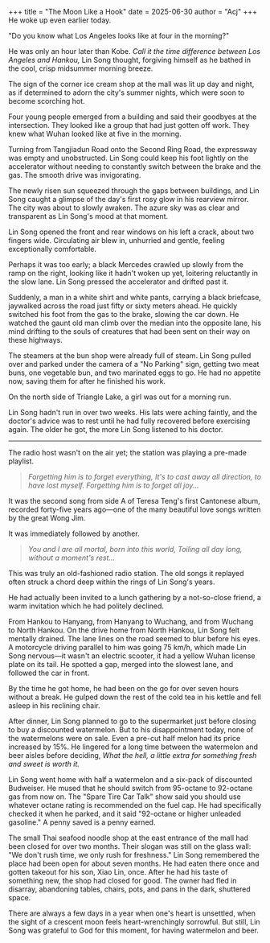 +++
title = "The Moon Like a Hook"
date = 2025-06-30
author = "Acj"
+++
He woke up even earlier today.

"Do you know what Los Angeles looks like at four in the morning?"

He was only an hour later than Kobe. *Call it the time difference between Los Angeles and Hankou,* Lin Song thought, forgiving himself as he bathed in the cool, crisp midsummer morning breeze.

The sign of the corner ice cream shop at the mall was lit up day and night, as if determined to adorn the city's summer nights, which were soon to become scorching hot.

Four young people emerged from a building and said their goodbyes at the intersection. They looked like a group that had just gotten off work. They knew what Wuhan looked like at five in the morning.

Turning from Tangjiadun Road onto the Second Ring Road, the expressway was empty and unobstructed. Lin Song could keep his foot lightly on the accelerator without needing to constantly switch between the brake and the gas. The smooth drive was invigorating.

The newly risen sun squeezed through the gaps between buildings, and Lin Song caught a glimpse of the day's first rosy glow in his rearview mirror. The city was about to slowly awaken. The azure sky was as clear and transparent as Lin Song's mood at that moment.

Lin Song opened the front and rear windows on his left a crack, about two fingers wide. Circulating air blew in, unhurried and gentle, feeling exceptionally comfortable.

Perhaps it was too early; a black Mercedes crawled up slowly from the ramp on the right, looking like it hadn't woken up yet, loitering reluctantly in the slow lane. Lin Song pressed the accelerator and drifted past it.

Suddenly, a man in a white shirt and white pants, carrying a black briefcase, jaywalked across the road just fifty or sixty meters ahead. He quickly switched his foot from the gas to the brake, slowing the car down. He watched the gaunt old man climb over the median into the opposite lane, his mind drifting to the souls of creatures that had been sent on their way on these highways.

The steamers at the bun shop were already full of steam. Lin Song pulled over and parked under the camera of a "No Parking" sign, getting two meat buns, one vegetable bun, and two marinated eggs to go. He had no appetite now, saving them for after he finished his work.

On the north side of Triangle Lake, a girl was out for a morning run.

Lin Song hadn't run in over two weeks. His lats were aching faintly, and the doctor's advice was to rest until he had fully recovered before exercising again. The older he got, the more Lin Song listened to his doctor.

***

The radio host wasn't on the air yet; the station was playing a pre-made playlist.

> *Forgetting him is to forget everything,*
> *It's to cast away all direction, to have lost myself.*
> *Forgetting him is to forget all joy...*

It was the second song from side A of Teresa Teng's first Cantonese album, recorded forty-five years ago—one of the many beautiful love songs written by the great Wong Jim.

It was immediately followed by another.

> *You and I are all mortal, born into this world,*
> *Toiling all day long, without a moment's rest...*

This was truly an old-fashioned radio station. The old songs it replayed often struck a chord deep within the rings of Lin Song's years.

He had actually been invited to a lunch gathering by a not-so-close friend, a warm invitation which he had politely declined.

From Hankou to Hanyang, from Hanyang to Wuchang, and from Wuchang to North Hankou. On the drive home from North Hankou, Lin Song felt mentally drained. The lane lines on the road seemed to blur before his eyes. A motorcycle driving parallel to him was going 75 km/h, which made Lin Song nervous—it wasn't an electric scooter, it had a yellow Wuhan license plate on its tail. He spotted a gap, merged into the slowest lane, and followed the car in front.

By the time he got home, he had been on the go for over seven hours without a break. He gulped down the rest of the cold tea in his kettle and fell asleep in his reclining chair.

After dinner, Lin Song planned to go to the supermarket just before closing to buy a discounted watermelon. But to his disappointment today, none of the watermelons were on sale. Even a pre-cut half melon had its price increased by 15%. He lingered for a long time between the watermelon and beer aisles before deciding, *What the hell, a little extra for something fresh and sweet is worth it.*

Lin Song went home with half a watermelon and a six-pack of discounted Budweiser. He mused that he should switch from 95-octane to 92-octane gas from now on. The "Spare Tire Car Talk" show said you should use whatever octane rating is recommended on the fuel cap. He had specifically checked it when he parked, and it said "92-octane or higher unleaded gasoline." A penny saved is a penny earned.

The small Thai seafood noodle shop at the east entrance of the mall had been closed for over two months. Their slogan was still on the glass wall: "We don't rush time, we only rush for freshness." Lin Song remembered the place had been open for about seven months. He had eaten there once and gotten takeout for his son, Xiao Lin, once. After he had his taste of something new, the shop had closed for good. The owner had fled in disarray, abandoning tables, chairs, pots, and pans in the dark, shuttered space.

There are always a few days in a year when one's heart is unsettled, when the sight of a crescent moon feels heart-wrenchingly sorrowful. But still, Lin Song was grateful to God for this moment, for having watermelon and beer.
